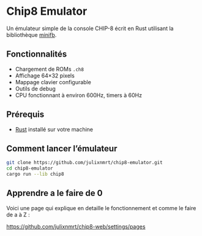 # Chip8 Emulator

Un émulateur simple de la console CHIP-8 écrit en Rust utilisant la bibliothèque [minifb](https://docs.rs/minifb/latest/minifb/).


## Fonctionnalités

- Chargement de ROMs `.ch8`
- Affichage 64×32 pixels
- Mappage clavier configurable
- Outils de debug
- CPU fonctionnant à environ 600Hz, timers à 60Hz


## Prérequis

- [Rust](https://www.rust-lang.org/tools/install) installé sur votre machine


## Comment lancer l’émulateur

```bash
git clone https://github.com/julixnmrt/chip8-emulator.git
cd chip8-emulator
cargo run --lib chip8
```

## Apprendre a le faire de 0 

Voici une page qui explique en detaille le fonctionnement et comme le faire de a à Z : 

https://github.com/julixnmrt/chip8-web/settings/pages